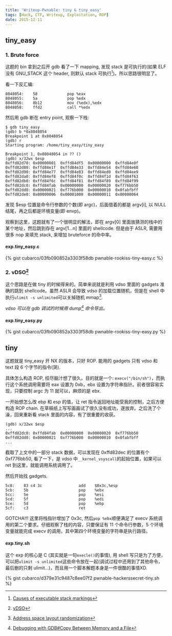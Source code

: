 ```yaml
---
title: 'Writeup-Pwnable: tiny & tiny_easy'
tags: [Hack, CTF, Writeup, Exploitation, ROP]
date: 2015-12-11
---
```


## tiny_easy

### 1. Brute force
这题的 bin 拿到之后开 gdb 看了一下 mapping, 发现 stack 是可执行的(如果 ELF 没有 GNU_STACK 这个 header, 则默认 stack 可执行[^1])。所以思路很明显了。

看一下反汇编:
```plain
8048054:	58             pop %eax
8048055:	5a             pop %edx
8048056:	8b12           mov (%edx),%edx
8048058:	ffd2           call *%edx
```

然后用 gdb 断在 entry point, 观察一下栈:
```plain
$ gdb tiny_easy
(gdb) b *0x8048054
Breakpoint 1 at 0x8048054
(gdb) r
Starting program: /home/tiny_easy/tiny_easy

Breakpoint 1, 0x08048054 in ?? ()
(gdb) x/32wx $esp
0xffd82d70: 0x00000001  0xffd84df5  0x00000000  0xffd84e0f
0xffd82d80: 0xffd84e1f  0xffd84e33  0xffd84e54  0xffd84e68
0xffd82d90: 0xffd84e77  0xffd84e83  0xffd84ed0  0xffd84ee9
0xffd82da0: 0xffd84ef8  0xffd84f0c  0xffd84f1d  0xffd84f63
0xffd82db0: 0xffd84f6c  0xffd84f81  0xffd84f89  0xffd84f99
0xffd82dc0: 0xffd84fab  0x00000000  0x00000020  0xf776bb50
0xffd82dd0: 0x00000021  0xf776b000  0x00000010  0x0fabfbff
0xffd82de0: 0x00000006  0x00001000  0x00000011  0x00000064
```

发现 $esp 位置是命令行参数的个数(即 argc)，后面借着的都是 argv[i], 以 NULL 结尾，再之后都是环境变量(即 envp)。

观察到这里，这题就有了一个很明显的解法，即在 argv[0] 里面放猜测的栈中的某个地址，然后跳到存在 argv[1...n] 里面的 shellcode. 但是由于 ASLR, 需要用很多 nop 来填充 stack, 来增加 bruteforce 的命中率。

#### exp.tiny_easy.c

{% gist cubarco/03fb090852a3303f58db pwnable-rookiss-tiny-easy.c %}

### 2. vDSO[^2]

这个思路是在做 tiny 的时候得来的。简单来说就是利用 vdso 里面的 gadgets 准确的跳到 shellcode。虽然 ASLR 会导致 vdso 的加载位置随机，但是在 shell 中执行`ulimit -s unlimited`可以关掉随机 mmap[^3].

*vdso 可以在 gdb 调试的时候用 dump[^4] 命令导出。*

#### exp.tiny_easy.py

{% gist cubarco/03fb090852a3303f58db pwnable-rookiss-tiny-easy.py %}

## tiny

这题就是 tiny_easy 开 NX 的版本，只好 ROP. 能用的 gadgets 只有 vdso 和 text 段 6 个字节的指令(哭).

具体怎么构造 ROP, 绞尽脑汁想了很久。目的就是一个: `execv("/bin/sh")`，而执行这个系统调用需要将 eax 设置为 0xb，ebx 设置为字符串指针。前者很容易实现，只要控制 argc 为 11 就可以，麻烦的是 ebx.

一开始想怎么改 ebp 和 esp 的值，让 ret 指令返回地址能受我的控制，之后方便构造 ROP chain. 在草稿纸上写写画画试了很久没有成功，遂放弃。之后洗了个澡，回来重新看 stack 里面的内容，有了很重要的收获。

```plain
(gdb) x/32wx $esp
...
0xffd82dc0: 0xffd84fab  0x00000000  0x00000020  0xf776bb50
0xffd82dd0: 0x00000021  0xf776b000  0x00000010  0x0fabfbff
...
```

截取了上文中的一部分 stack 数据，可以发现在 0xffd82dec 的位置有个 0xf776bb50, 看了一下，是 vdso 中`__kernel_vsyscall`的起始位置，如果可以 ret 到这里，就能调用系统调用了。

然后开始找 gadgets.

```plain
5c8:	83 c4 3c             	add    $0x3c,%esp
5cb:	5b                   	pop    %ebx
5cc:	5e                   	pop    %esi
5cd:	5f                   	pop    %edi
5ce:	5d                   	pop    %ebp
5cf:	c3                   	ret
```

GOTCHA!!! 这里将栈指针增加了 0x3c, 然后`pop %ebx`顺便满足了 execv 系统调用的第二个要求。仔细观察了栈的内容，只要保证有 11 个命令行参数，5 个环境变量就能完成 execv 的调用，其中第四个环境变量的字符串是执行路径。

#### exp.tiny.sh
这个 exp 的核心是 C (其实就是一句`execle()`的事情), 用 shell 写只是为了方便，可以把`ulimit -s unlimited`这些命令放在一起(调试过程中还用到了其他命令，最后删的只剩 ulimit...)，而且用一个脚本解题本身是一件很酷的事情XD.

{% gist cubarco/d379e31c9487c8ee07f2 pwnable-hackerssecret-tiny.sh %}

[^1]: [Causes of executable stack markings](https://wiki.gentoo.org/wiki/Hardened/GNU_stack_quickstart#Causes_of_executable_stack_markings)
[^2]: [vDSO](https://en.wikipedia.org/wiki/VDSO)
[^3]: [Address space layout randomization](http://security.cs.pub.ro/hexcellents/wiki/kb/exploiting/home#address-space-layout-randomization)
[^4]: [Debugging with GDB#Copy Between Memory and a File](https://sourceware.org/gdb/onlinedocs/gdb/Dump_002fRestore-Files.html)

